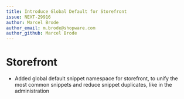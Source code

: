```yaml
---
title: Introduce Global Default for Storefront
issue: NEXT-29916
author: Marcel Brode
author_email: m.brode@shopware.com
author_github: Marcel Brode
---
```

# Storefront
* Added global default snippet namespace for storefront, to unify the most common snippets and reduce snippet duplicates, like in the administration
